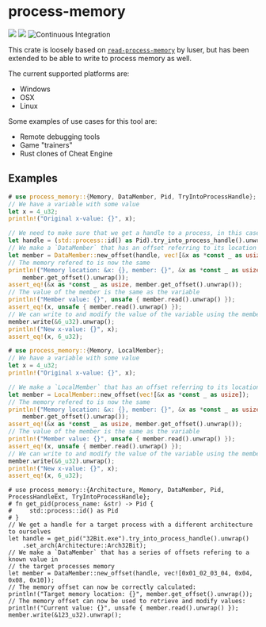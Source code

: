 # process-memory
[![](https://img.shields.io/crates/v/process-memory.svg)](https://crates.io/crates/process-memory)
[![](https://docs.rs/process-memory/badge.svg)](https://docs.rs/process-memory)
![Continuous Integration](https://github.com/Tommoa/rs-process-memory/workflows/Continuous%20integration/badge.svg)

This crate is loosely based on [`read-process-memory`](https://github.com/luser/read-process-memory) by luser, but has been extended to be able to write to process memory as well.

The current supported platforms are:
 - Windows
 - OSX
 - Linux

Some examples of use cases for this tool are:
 - Remote debugging tools
 - Game "trainers"
 - Rust clones of Cheat Engine

## Examples
```rust
# use process_memory::{Memory, DataMember, Pid, TryIntoProcessHandle};
// We have a variable with some value
let x = 4_u32;
println!("Original x-value: {}", x);

// We need to make sure that we get a handle to a process, in this case, ourselves
let handle = (std::process::id() as Pid).try_into_process_handle().unwrap();
// We make a `DataMember` that has an offset referring to its location in memory
let member = DataMember::new_offset(handle, vec![&x as *const _ as usize]);
// The memory refered to is now the same
println!("Memory location: &x: {}, member: {}", &x as *const _ as usize,
    member.get_offset().unwrap());
assert_eq!(&x as *const _ as usize, member.get_offset().unwrap());
// The value of the member is the same as the variable
println!("Member value: {}", unsafe { member.read().unwrap() });
assert_eq!(x, unsafe { member.read().unwrap() });
// We can write to and modify the value of the variable using the member
member.write(&6_u32).unwrap();
println!("New x-value: {}", x);
assert_eq!(x, 6_u32);
```
```rust
# use process_memory::{Memory, LocalMember};
// We have a variable with some value
let x = 4_u32;
println!("Original x-value: {}", x);

// We make a `LocalMember` that has an offset referring to its location in memory
let member = LocalMember::new_offset(vec![&x as *const _ as usize]);
// The memory refered to is now the same
println!("Memory location: &x: {}, member: {}", &x as *const _ as usize,
    member.get_offset().unwrap());
assert_eq!(&x as *const _ as usize, member.get_offset().unwrap());
// The value of the member is the same as the variable
println!("Member value: {}", unsafe { member.read().unwrap() });
assert_eq!(x, unsafe { member.read().unwrap() });
// We can write to and modify the value of the variable using the member
member.write(&6_u32).unwrap();
println!("New x-value: {}", x);
assert_eq!(x, 6_u32);
```
```no_run
# use process_memory::{Architecture, Memory, DataMember, Pid, ProcessHandleExt, TryIntoProcessHandle};
# fn get_pid(process_name: &str) -> Pid {
#     std::process::id() as Pid
# }
// We get a handle for a target process with a different architecture to ourselves
let handle = get_pid("32Bit.exe").try_into_process_handle().unwrap()
    .set_arch(Architecture::Arch32Bit);
// We make a `DataMember` that has a series of offsets refering to a known value in
// the target processes memory
let member = DataMember::new_offset(handle, vec![0x01_02_03_04, 0x04, 0x08, 0x10]);
// The memory offset can now be correctly calculated:
println!("Target memory location: {}", member.get_offset().unwrap());
// The memory offset can now be used to retrieve and modify values:
println!("Current value: {}", unsafe { member.read().unwrap() });
member.write(&123_u32).unwrap();
```
